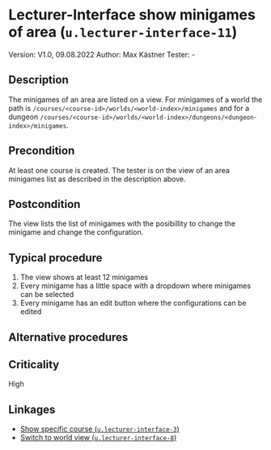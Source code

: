 # Lecturer-Interface show minigames of area (`u.lecturer-interface-11`)


Version: V1.0, 09.08.2022
Author: Max Kästner
Tester: -

## Description

The minigames of an area are listed on a view. For minigames of a world the path is `/courses/<course-id>/worlds/<world-index>/minigames` and for a dungeon `/courses/<course-id>/worlds/<world-index>/dungeons/<dungeon-index>/minigames`.

## Precondition

At least one course is created. The tester is on the view of an area minigames list as described in the description above.

## Postcondition

The view lists the list of minigames with the posibillity to change the minigame and change the configuration.

## Typical procedure

1. The view shows at least 12 minigames
2. Every minigame has a little space with a dropdown where minigames can be selected
3. Every minigame has an edit button where the configurations can be edited

## Alternative procedures

## Criticality

High

## Linkages

- [Show specific course (`u.lecturer-interface-3`)](u-lecturer-interface-03-show-specific-course.md)
- [Switch to world view (`u.lecturer-interface-8`)](u-lecturer-interface-08-switch-to-world-view.md)
